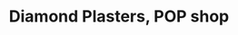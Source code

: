 ---
title: "Diamond Plasters, POP shop"
url: /rajahmundry/diamond-plasters-pop-shop/
shop: Eisenwaren
---